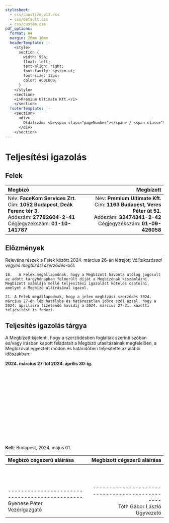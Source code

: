 ```yaml
---
stylesheet:
  - css/sanitize.v13.css
  - css/default.css
  - css/custom.css
pdf_options:
  format: A4
  margin: 20mm 10mm
  headerTemplate: |-
    <style>
      section {
        width: 95%;
        float: left;
        text-align: right;
        font-family: system-ui;
        font-size: 13px;
        color: #C0C0C0;
      }
    </style>
    <section>
    <i>Premium Ultimate Kft.</i>
    </section>
  footerTemplate: |-
    <section>
      <div>
        Oldalszám: <b><span class="pageNumber"></span> / <span class="totalPages"></span></b>
      </div>
    </section>
---
```

# Teljesítési igazolás


## Felek
| Megbízó                                                                                                                                        |                                                                                                                                      Megbízott |
| :--------------------------------------------------------------------------------------------------------------------------------------------- | ---------------------------------------------------------------------------------------------------------------------------------------------: |
| Név: **FaceKom Services Zrt.**<br>Cím: **1052 Budapest, Deák Ferenc tér 3.**<br>Adószám: **27782604-2-41**<br>Cégjegyzékszám: **01-10-141787** | Név: **Premium Ultimate Kft.**<br>Cím: **1163 Budapest, Veres Péter út 51.**<br>Adószám: **32474341-2-42**<br>Cégjegyzékszám: **01-09-426058** |


## Előzmények

Releváns részek a Felek között 2024. március 26-án létrejött *Vállalkozással vegyes megbízási szerződés*-ből: 
```
18.   A Felek megállapodnak, hogy a Megbízott havonta utólag jogosult az adott tárgyhónapban felmerült díját a Megbízónak kiszámlázni. Megbízott számlája mellé teljesítési igazolást köteles csatolni, amelyet a Megbízó aláírásával igazol.
```

```
21. A Felek megállapodnak, hogy a jelen megbízási szerződés 2024. március 27-én lép hatályba és határozatlan időre szól azzal, hogy a 2024. áprilisra fizetendő havidíj a 2024. március 27-31. közötti teljesítést is fedezi.
```

## Teljesítés igazolás tárgya

A Megbízott kijelenti, hogy a szerződésben foglaltak szerinti szóban és/vagy írásban kapott feladatait a Megbízó utasításainak megfelelően, a Megbízóval egyeztett módon és határidőben teljesítette az alábbi időszakban: 

**2024. március 27-től 2024. április 30-ig.**

<br>
<br>
<br>
<br>
<br>
<br>
<br>
<br>
<br>
<br>
<br>
<br>
<br>

**Kelt**: Budapest, 2024. május 01.

| Megbízó cégszerű aláírása                                                                    |                                                                  Megbízott cégszerű aláírása |
| :------------------------------------------------------------------------------------------- | -------------------------------------------------------------------------------------------: |
| <br><br><br>----------------------------------------------<br>Gyenese Péter<br>Vezérigazgató | <br><br><br>----------------------------------------------<br>Tóth Gábor László<br>Ügyvezető |
